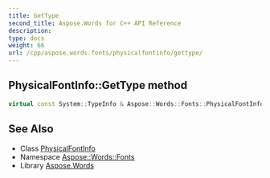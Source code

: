 ```yaml
---
title: GetType
second_title: Aspose.Words for C++ API Reference
description: 
type: docs
weight: 66
url: /cpp/aspose.words.fonts/physicalfontinfo/gettype/
---
```

## PhysicalFontInfo::GetType method




```cpp
virtual const System::TypeInfo & Aspose::Words::Fonts::PhysicalFontInfo::GetType() const override
```

## See Also

* Class [PhysicalFontInfo](../)
* Namespace [Aspose::Words::Fonts](../../)
* Library [Aspose.Words](../../../)
